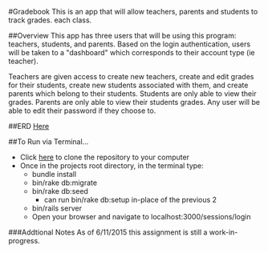 #Gradebook
This is an app that will allow teachers, parents and students to track grades. each class.

##Overview
This app has three users that will be using this program: teachers, students, and parents. Based on the login authentication, users will be taken to a "dashboard" which corresponds to their account type (ie teacher).

Teachers are given access to create new teachers, create and edit grades for their students, create new students associated with them, and create parents which belong to their students. Students are only able to view their grades. Parents are only able to view their students grades. Any user will be able to edit their password if they choose to.

##ERD
[Here](https://www.lucidchart.com/invitations/accept/ef6a3970-8af3-4dc2-ba61-b1cf6120a8c5)

##To Run via Terminal...
* Click [here](https://github.com/aaronwiggins/gradebook.git) to clone the repository to your computer
* Once in the projects root directory, in the terminal type:
    * bundle install
    * bin/rake db:migrate
    * bin/rake db:seed
        * can run bin/rake db:setup in-place of the previous 2
    * bin/rails server
    * Open your browser and navigate to localhost:3000/sessions/login

###Addtional Notes
As of 6/11/2015 this assignment is still a work-in-progress.
